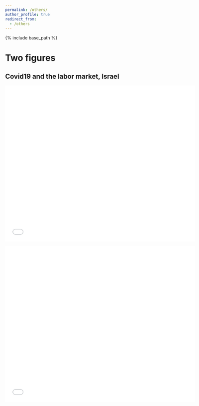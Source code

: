 ```yaml
---
permalink: /others/
author_profile: true
redirect_from:
  - /others
---
```


{% include base_path %}

# Two figures
## Covid19 and the labor market, Israel

[comment]: <> (In the early months of the Coronavirus pandemic, where no real-time labor market data were available, Tslil Aloni and I planted the seeds for a long-term collaboration with the Israeli job board .)

[comment]: <> (The first but not the last! output is a descriptive statistics of the Israeli labor market during the pandemic, as it is being reflected in Drushim’s website.)

[comment]: <> (The full report will be available soon on Drushim’s website. Here we provide just a few figures:)

<p align="center"><iframe width="610" height="500" frameborder="0" scrolling="no" src="//plotly.com/~tslilaloni/342.embed"></iframe></p>

<p align="center"><iframe width="610" height="500" frameborder="0" scrolling="no" src="//plotly.com/~tslilaloni/336.embed"></iframe></p>

[comment]: <> (<p align="center"><iframe width="700" height="500" frameborder="0" scrolling="no" src="//plotly.com/~tslilaloni/340.embed"></iframe></p>)


<!---
comment
-->

